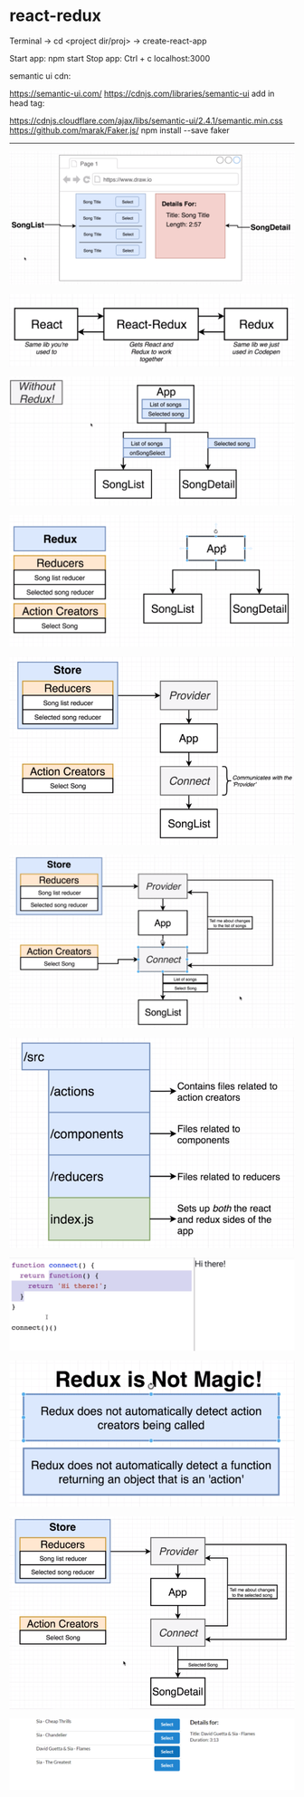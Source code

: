 # react-redux

Terminal -> cd <project dir/proj> -> create-react-app <proj-name>

Start app: npm start
Stop app: Ctrl + c
localhost:3000

semantic ui cdn:

https://semantic-ui.com/
https://cdnjs.com/libraries/semantic-ui
add in head tag:

https://cdnjs.cloudflare.com/ajax/libs/semantic-ui/2.4.1/semantic.min.css
https://github.com/marak/Faker.js/ npm install --save faker

-----------

![](images/app1_mockup.PNG)

![](images/react_redux_tgr.PNG)

![](images/app_without_redux.PNG)

![](images/app_with_redux.PNG)

![](images/comp_diag1.PNG)

![](images/comp_diag2.PNG)

![](images/folder_struc.PNG)

![](images/con_func_impl.PNG)

![](images/redux_not_mg.PNG)

![](images/song_detail_diag1.PNG)

![](images/app_ss.PNG)

